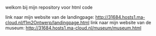 welkom bij mijn repository voor html code

link naar mijn website van de landingpage: http://31684.hosts1.ma-cloud.nl/f1m2Ontwerp/landingpage.html
link naar mijn website van de museum: http://31684.hosts1.ma-cloud.nl/museum/museum.html